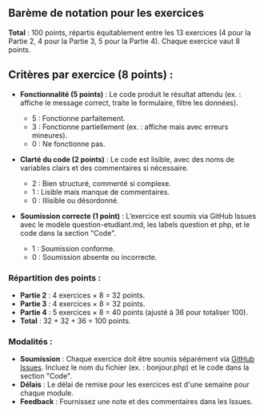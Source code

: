 ## Barème de notation pour les exercices

**Total** : 100 points, répartis équitablement entre les 13 exercices (4 pour la Partie 2, 4 pour la Partie 3, 5 pour la Partie 4). Chaque exercice vaut 8 points.

## Critères par exercice (8 points) :

- **Fonctionnalité (5 points)** : Le code produit le résultat attendu (ex. : affiche le message correct, traite le formulaire, filtre les données).
    - 5 : Fonctionne parfaitement.
    - 3 : Fonctionne partiellement (ex. : affiche mais avec erreurs mineures).
    - 0 : Ne fonctionne pas.

- **Clarté du code (2 points)** : Le code est lisible, avec des noms de variables clairs et des commentaires si nécessaire.
    - 2 : Bien structuré, commenté si complexe.
    - 1 : Lisible mais manque de commentaires.
    - 0 : Illisible ou désordonné.

- **Soumission correcte (1 point)** : L’exercice est soumis via GitHub Issues avec le modèle question-etudiant.md, les labels question et php, et le code dans la section "Code".
    - 1 : Soumission conforme.
    - 0 : Soumission absente ou incorrecte.

### Répartition des points :

- **Partie 2** : 4 exercices × 8 = 32 points.
- **Partie 3** : 4 exercices × 8 = 32 points.
- **Partie 4** : 5 exercices × 8 = 40 points (ajusté à 36 pour totaliser 100).
- **Total** : 32 + 32 + 36 = 100 points.

### Modalités :

- **Soumission** : Chaque exercice doit être soumis séparément via [GitHub Issues](https://github.com/lakrim92/Cours_WebDevelopment/issues/1). Incluez le nom du fichier (ex. : bonjour.php) et le code dans la section "Code".
- **Délais** : Le délai de remise pour les exercices est d'une semaine pour chaque module. 
- **Feedback** : Fournissez une note et des commentaires dans les Issues.